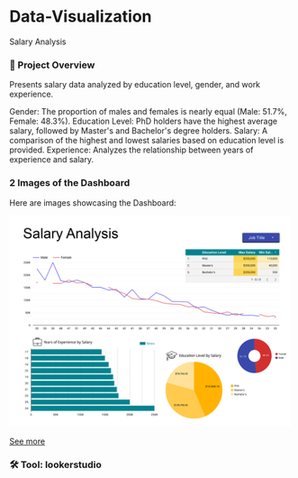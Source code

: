 # Data-Visualization
Salary Analysis

### 📌 Project Overview
Presents salary data analyzed by education level, gender, and work experience.

Gender: The proportion of males and females is nearly equal (Male: 51.7%, Female: 48.3%).
Education Level: PhD holders have the highest average salary, followed by Master's and Bachelor's degree holders.
Salary: A comparison of the highest and lowest salaries based on education level is provided.
Experience: Analyzes the relationship between years of experience and salary.

### 2 Images of the Dashboard

Here are images showcasing the Dashboard:

<img src="https://github.com/paweenachodpaseart/Data-Visualization3/blob/main/Salary_Data.png?raw=true" width="500" />

[See more](https://lookerstudio.google.com/reporting/6b6f08ab-538d-42d8-8283-e90cd9518e26)
### 🛠️ Tool: lookerstudio
